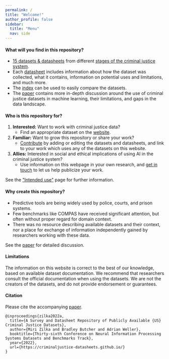```yaml
---
permalink: /
title: "Welcome!"
author_profile: false
sidebar:
  title: "Menu"
  nav: side
---
```


#### What will you find in this repository?

* [15 datasets & datasheets](/) from different [stages of the criminal justice system](/pipeline).
* Each [datasheet](/) includes information about how the dataset was collected, what it contains, information on potential uses and limitations, and much more.
* The [index](/index) can be used to easily compare the datasets.
* The [paper](/paper) contains more in-depth discussion around the use of criminal justice datasets in machine learning, their limitations, and gaps in the data landscape.


#### Who is this repository for?

1. **Interested:** Want to work with criminal justice data?
    * Find an appropriate dataset on the [website](/index).
2. **Familiar:** Want to grow this repository or share your work?
    * [Contribute](/contribute) by adding or editing the datasets and datasheets, and link to your work which uses any of the datasets on this website.
3. **Allies:** Interested in social and ethical implications of using AI in the criminal justice system?
    * Use information on this webpage in your own research, and [get in touch](mailto:mz477@cam.ac.uk) to let us help publicize your work.


See the ["Intended use"](/uses) page for further information.


#### Why create this repository?

* Predictive tools are being widely used by police, courts, and prison systems.
* Few benchmarks like COMPAS have received significant
attention, but often without proper regard for domain context.
* There was no resource describing available datasets and their
context, nor a place for exchange of information independently
gained by researchers working with these data.

See the [paper](/paper) for detailed discussion.


#### Limitations

The information on this website is correct to the best of our knowledge, based on available dataset documentation. We recommend that researchers consult the official documentation when using the datasets.  We are not the creators of the datasets, and do not provide endorsement or guarantees.


#### Citation

Please cite the accompanying [paper](/paper).

```
@inproceedings{zilka2022a,
  title={A Survey and Datasheet Repository of Publicly Available {US} Criminal Justice Datasets},
  author={Miri Zilka and Bradley Butcher and Adrian Weller},
  booktitle={Thirty-sixth Conference on Neural Information Processing Systems Datasets and Benchmarks Track},
  year={2022},
  url={https://criminaljustice-datasheets.github.io/}
}
```
